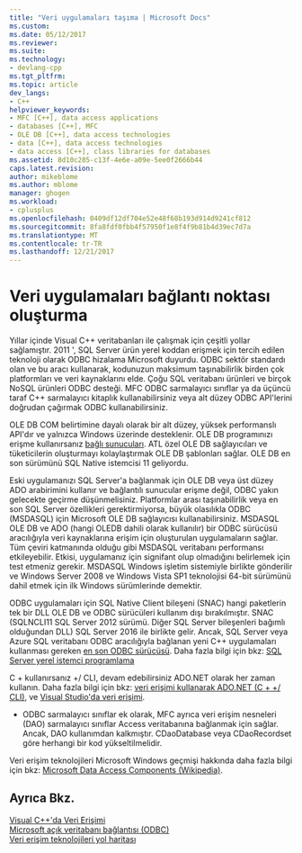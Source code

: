 ```yaml
---
title: "Veri uygulamaları taşıma | Microsoft Docs"
ms.custom: 
ms.date: 05/12/2017
ms.reviewer: 
ms.suite: 
ms.technology:
- devlang-cpp
ms.tgt_pltfrm: 
ms.topic: article
dev_langs:
- C++
helpviewer_keywords:
- MFC [C++], data access applications
- databases [C++], MFC
- OLE DB [C++], data access technologies
- data [C++], data access technologies
- data access [C++], class libraries for databases
ms.assetid: 8d10c285-c13f-4e6e-a09e-5ee0f2666b44
caps.latest.revision: 
author: mikeblome
ms.author: mblome
manager: ghogen
ms.workload:
- cplusplus
ms.openlocfilehash: 0409df12df704e52e48f68b193d914d9241cf812
ms.sourcegitcommit: 8fa8fdf0fbb4f57950f1e8f4f9b81b4d39ec7d7a
ms.translationtype: MT
ms.contentlocale: tr-TR
ms.lasthandoff: 12/21/2017
---
```

# <a name="porting-data-applications"></a>Veri uygulamaları bağlantı noktası oluşturma
Yıllar içinde Visual C++ veritabanları ile çalışmak için çeşitli yollar sağlamıştır. 2011 ', SQL Server ürün yerel koddan erişmek için tercih edilen teknoloji olarak ODBC hizalama Microsoft duyurdu. ODBC sektör standardı olan ve bu aracı kullanarak, kodunuzun maksimum taşınabilirlik birden çok platformları ve veri kaynaklarını elde. Çoğu SQL veritabanı ürünleri ve birçok NoSQL ürünleri ODBC desteği. MFC ODBC sarmalayıcı sınıflar ya da üçüncü taraf C++ sarmalayıcı kitaplık kullanabilirsiniz veya alt düzey ODBC API'lerini doğrudan çağırmak ODBC kullanabilirsiniz. 

OLE DB COM belirtimine dayalı olarak bir alt düzey, yüksek performanslı API'dır ve yalnızca Windows üzerinde desteklenir. OLE DB programınızı erişme kullanırsanız [bağlı sunucuları](/sql/relational-databases/linked-servers/linked-servers-database-engine). ATL özel OLE DB sağlayıcıları ve tüketicilerin oluşturmayı kolaylaştırmak OLE DB şablonları sağlar. OLE DB en son sürümünü SQL Native istemcisi 11 geliyordu.  

Eski uygulamanızı SQL Server'a bağlanmak için OLE DB veya üst düzey ADO arabirimini kullanır ve bağlantılı sunucular erişme değil, ODBC yakın gelecekte geçirme düşünmelisiniz. Platformlar arası taşınabilirlik veya en son SQL Server özellikleri gerektirmiyorsa, büyük olasılıkla ODBC (MSDASQL) için Microsoft OLE DB sağlayıcısı kullanabilirsiniz.  MSDASQL OLE DB ve ADO (hangi OLEDB dahili olarak kullanılır) bir ODBC sürücüsü aracılığıyla veri kaynaklarına erişim için oluşturulan uygulamaların sağlar. Tüm çeviri katmanında olduğu gibi MSDASQL veritabanı performansı etkileyebilir. Etkisi, uygulamanız için signifant olup olmadığını belirlemek için test etmeniz gerekir. MSDASQL Windows işletim sistemiyle birlikte gönderilir ve Windows Server 2008 ve Windows Vista SP1 teknolojisi 64-bit sürümünü dahil etmek için ilk Windows sürümlerinde demektir.

ODBC uygulamaları için SQL Native Client bileşeni (SNAC) hangi paketlerin tek bir DLL OLE DB ve ODBC sürücüleri kullanım dışı bırakılmıştır. SNAC (SQLNCLI11 SQL Server 2012 sürümü. Diğer SQL Server bileşenleri bağımlı olduğundan DLL) SQL Server 2016 ile birlikte gelir. Ancak, SQL Server veya Azure SQL veritabanı ODBC aracılığıyla bağlanan yeni C++ uygulamaları kullanması gereken [en son ODBC sürücüsü](https://docs.microsoft.com/en-us/sql/connect/odbc/download-odbc-driver-for-sql-server). Daha fazla bilgi için bkz: [SQL Server yerel istemci programlama](/sql/relational-databases/native-client/sql-server-native-client-programming)

C + kullanırsanız +/ CLI, devam edebilirsiniz ADO.NET olarak her zaman kullanın. Daha fazla bilgi için bkz: [veri erişimi kullanarak ADO.NET (C + +/ CLI)](../dotnet/data-access-using-adonet-cpp-cli.md), ve [Visual Studio'da veri erişimi](/visualstudio/data-tools/accessing-data-in-visual-studio).  
  
-   ODBC sarmalayıcı sınıflar ek olarak, MFC ayrıca veri erişim nesneleri (DAO) sarmalayıcı sınıflar Access veritabanına bağlanmak için sağlar.  Ancak, DAO kullanımdan kalkmıştır. CDaoDatabase veya CDaoRecordset göre herhangi bir kod yükseltilmelidir. 

Veri erişim teknolojileri Microsoft Windows geçmişi hakkında daha fazla bilgi için bkz: [Microsoft Data Access Components (Wikipedia)](https://en.wikipedia.org/wiki/Microsoft_Data_Access_Components).  

## <a name="see-also"></a>Ayrıca Bkz.  
 [Visual C++'da Veri Erişimi](../data/data-access-in-cpp.md)  
 [Microsoft açık veritabanı bağlantısı (ODBC)](https://docs.microsoft.com/sql/odbc/microsoft-open-database-connectivity-odbc)  
 [Veri erişim teknolojileri yol haritası](https://msdn.microsoft.com/en-us/library/ms810810.aspx)  